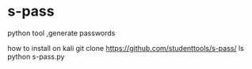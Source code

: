 # s-pass
python tool ,generate passwords

how to install on kali 
git clone https://github.com/studenttools/s-pass/
ls 
python s-pass.py
